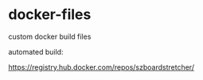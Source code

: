 docker-files
============

custom docker build files

automated build:

https://registry.hub.docker.com/repos/szboardstretcher/

